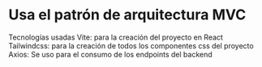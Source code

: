 # Usa el patrón de arquitectura MVC
Tecnologías usadas
Vite: para la creación del proyecto en React 
Tailwindcss: para la creación de todos los componentes css del proyecto
Axios: Se uso para el consumo de los endpoints del backend

